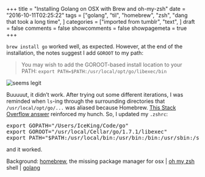 +++
title = "Installing Golang on OSX with Brew and oh-my-zsh"
date = "2016-10-11T02:25:22"
tags = ["golang", "til", "homebrew", "zsh", "dang that took a long time", ]
categories = ["imported from tumblr", "text", ]
draft = false
comments = false
showcomments = false
showpagemeta = true
+++

<p><code>brew install go</code> worked well, as expected. However, at the end of the installation, the notes suggest I add <code>GOROOT</code> to my path:</p>

<blockquote>
  <p>You may wish to add the GOROOT-based install location to your PATH: <code>export PATH=$PATH:/usr/local/opt/go/libexec/bin</code></p>
</blockquote>

<p><img src="https://media.giphy.com/media/2RHswlsG1f3tm/giphy.gif" alt="seems legit"/></p>

<p>Buuuuut, it didn&rsquo;t work. After trying out some different iterations, I was reminded when <code>ls</code>-ing through the surrounding directories that <code>/usr/local/opt/go/...</code> was aliased because Homebrew. <a href="http://stackoverflow.com/a/33624443/2276791" target="_blank">This Stack Overflow answer</a> reinforced my hunch. So, I updated my <code>.zshrc</code>:</p>

<p><code></code></p>

<pre>
export GOPATH="/Users/IceKing/Code/go"
export GOROOT="/usr/local/Cellar/go/1.7.1/libexec"
export PATH="$PATH:/usr/local/bin:/usr/bin:/bin:/usr/sbin:/sbin:$HOME/.npm-packages/bin:$GOROOT"
</pre>



<p>and it worked.</p>

<p>Background: <a href="http://brew.sh/" target="_blank">homebrew</a>, the missing package manager for osx | <a href="http://ohmyz.sh/" target="_blank">oh my zsh</a> shell | <a href="https://golang.org/" target="_blank">golang</a></p>